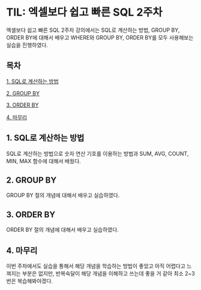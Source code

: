 # TIL: 엑셀보다 쉽고 빠른 SQL 2주차

엑셀보다 쉽고 빠른 SQL 2주차 강의에서는 SQL로 계산하는 방법, GROUP BY, ORDER BY에 대해서 배우고 WHERE와 GROUP BY, ORDER BY를 모두 사용해보는 실습을 진행하였다.

## 목차

[1. SQL로 계산하는 방법](#1-sql로-계산하는-방법)

[2. GROUP BY](#2-group-by)

[3. ORDER BY](#3-order-by)

[4. 마무리](#4-마무리)

## 1. SQL로 계산하는 방법

SQL로 계산하는 방법으로 숫자 연산 기호를 이용하는 방법과 SUM, AVG, COUNT, MIN, MAX 함수에 대해서 배웠다.

## 2. GROUP BY

GROUP BY 절의 개념에 대해서 배우고 실습하였다.

## 3. ORDER BY

ORDER BY 절의 개념에 대해서 배우고 실습하였다.

## 4. 마무리

이번 주차에서도 실습을 통해서 해당 개념을 학습하는 방법이 좋았고 아직 어렵다고 느껴지는 부분은 없지만, 반복숙달이 해당 개념을 이해하고 쓰는데 좋을 거 같아 최소 2~3번은 복습해봐야겠다.